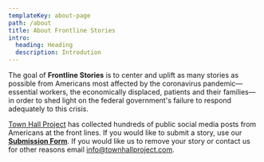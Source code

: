 ```yaml
---
templateKey: about-page
path: /about
title: About Frontline Stories
intro:
  heading: Heading
  description: Introdution
---
```

The goal of **Frontline Stories** is to center and uplift as many stories as possible from Americans most affected by the coronavirus pandemic—essential workers, the economically displaced, patients and their families—in order to shed light on the federal government's failure to respond adequately to this crisis.


<a href="https://townhallproject.com/" target="_blank">Town Hall Project</a> has collected hundreds of public social media posts from Americans at the front lines. If you would like to submit a story, use our **[Submission Form](/contact)**. If you would like us to remove your story or contact us for other reasons email [info@townhallproject.com](mailto:info@townhallproject.com).